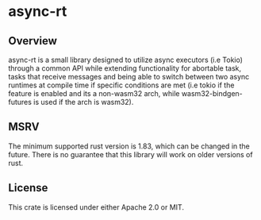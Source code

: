 # async-rt

## Overview

async-rt is a small library designed to utilize async executors (i.e Tokio) through a common API while extending functionality
for abortable task, tasks that receive messages and being able to switch between two async runtimes at compile time if specific
conditions are met (i.e tokio if the feature is enabled and its a non-wasm32 arch, while wasm32-bindgen-futures is used if the arch is wasm32).

## MSRV

The minimum supported rust version is 1.83, which can be changed in the future. There is no guarantee that this library will work on older versions of rust.

## License

This crate is licensed under either Apache 2.0 or MIT. 